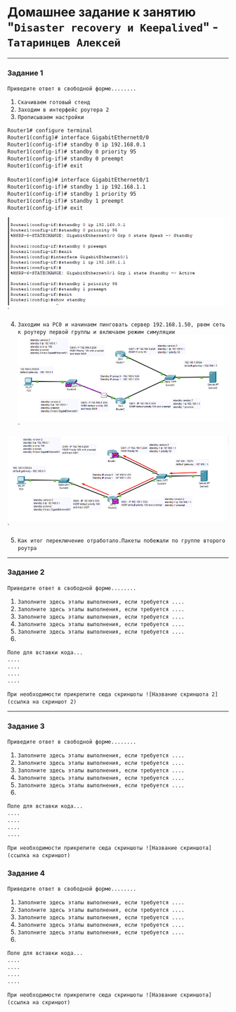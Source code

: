 # Домашнее задание к занятию "`Disaster recovery и Keepalived`" - `Татаринцев Алексей`



---

### Задание 1

`Приведите ответ в свободной форме........`

1. `Скачиваем готовый стенд `
2. `Заходим в интерфейс роутера 2`
3. `Прописываем настройки`
```
Router1# configure terminal
Router1(config)# interface GigabitEthernet0/0
Router1(config-if)# standby 0 ip 192.168.0.1    
Router1(config-if)# standby 0 priority 95        
Router1(config-if)# standby 0 preempt            
Router1(config-if)# exit

Router1(config)# interface GigabitEthernet0/1
Router1(config-if)# standby 1 ip 192.168.1.1     
Router1(config-if)# standby 1 priority 95        
Router1(config-if)# standby 1 preempt            
Router1(config-if)# exit

```
![1](https://github.com/Foxbeerxxx/Disaster-recovery-Keepalived/blob/main/img/img1.png)`

4. `Заходим на PC0 и начинаем пинговать сервер 192.168.1.50, рвем сеть к роутеру первой группы и включаем режим симуляции`
![2](https://github.com/Foxbeerxxx/Disaster-recovery-Keepalived/blob/main/img/img2.png)`

![3](https://github.com/Foxbeerxxx/Disaster-recovery-Keepalived/blob/main/img/img3.png)`

5. `Как итог переключение отработало.Пакеты побежали по группе второго роутра`


---

### Задание 2

`Приведите ответ в свободной форме........`

1. `Заполните здесь этапы выполнения, если требуется ....`
2. `Заполните здесь этапы выполнения, если требуется ....`
3. `Заполните здесь этапы выполнения, если требуется ....`
4. `Заполните здесь этапы выполнения, если требуется ....`
5. `Заполните здесь этапы выполнения, если требуется ....`
6. 

```
Поле для вставки кода...
....
....
....
....
```

`При необходимости прикрепитe сюда скриншоты
![Название скриншота 2](ссылка на скриншот 2)`


---

### Задание 3

`Приведите ответ в свободной форме........`

1. `Заполните здесь этапы выполнения, если требуется ....`
2. `Заполните здесь этапы выполнения, если требуется ....`
3. `Заполните здесь этапы выполнения, если требуется ....`
4. `Заполните здесь этапы выполнения, если требуется ....`
5. `Заполните здесь этапы выполнения, если требуется ....`
6. 

```
Поле для вставки кода...
....
....
....
....
```

`При необходимости прикрепитe сюда скриншоты
![Название скриншота](ссылка на скриншот)`

### Задание 4

`Приведите ответ в свободной форме........`

1. `Заполните здесь этапы выполнения, если требуется ....`
2. `Заполните здесь этапы выполнения, если требуется ....`
3. `Заполните здесь этапы выполнения, если требуется ....`
4. `Заполните здесь этапы выполнения, если требуется ....`
5. `Заполните здесь этапы выполнения, если требуется ....`
6. 

```
Поле для вставки кода...
....
....
....
....
```

`При необходимости прикрепитe сюда скриншоты
![Название скриншота](ссылка на скриншот)`
